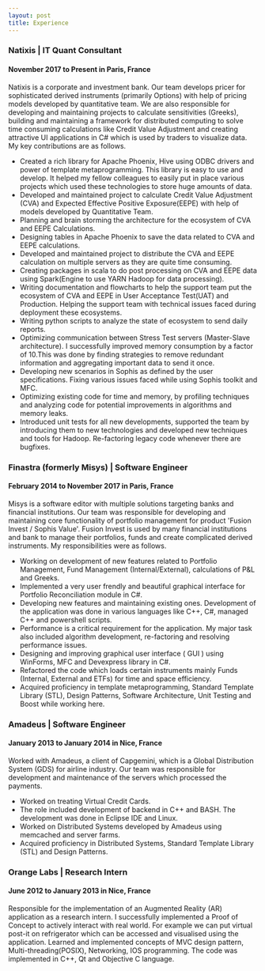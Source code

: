 ```yaml
---
layout: post
title: Experience
---
```


### Natixis | IT Quant Consultant 
#### November 2017 to Present in Paris, France

Natixis is a corporate and investment bank. Our team develops pricer for sophisticated derived instruments (primarily Options) with help of pricing models developed by quantitative team. We are also responsible for developing and maintaining projects to calculate sensitivities (Greeks), building and maintaining a framework for distributed computing to solve time consuming calculations like Credit Value Adjustment and creating attractive UI applications in C# which is used by traders to visualize data. My key contributions are as follows.
* Created a rich library for Apache Phoenix, Hive using ODBC drivers and power of template metaprogramming. This library is easy to use and develop. It helped my fellow colleagues to easily put in place various projects which used these technologies to store huge amounts of data.
* Developed and maintained project to calculate Credit Value Adjustment (CVA) and Expected Effective Positive Exposure(EEPE) with help of models developed by Quantitative Team.
* Planning and brain storming the architecture for the ecosystem of CVA and EEPE Calculations.
* Designing tables in Apache Phoenix to save the data related to CVA and EEPE calculations.
* Developed and maintained project to distribute the CVA and EEPE calculation on multiple servers as they are quite time consuming.
* Creating packages in scala to do post processing on CVA and EEPE data using Spark(Engine to use YARN Hadoop for data processing).
* Writing documentation and flowcharts to help the support team put the ecosystem of CVA and EEPE in User Acceptance Test(UAT) and Production. Helping the support team with technical issues faced during deployment these ecosystems.
* Writing python scripts to analyze the state of ecosystem to send daily reports.
* Optimizing communication between Stress Test servers (Master-Slave architecture). I successfully improved memory consumption by a factor of 10.This was done by finding strategies to remove redundant information and aggregating important data to send it once.
* Developing new scenarios in Sophis as defined by the user specifications. Fixing various issues faced while using Sophis toolkit and MFC.
* Optimizing existing code for time and memory, by profiling techniques and analyzing code for potential improvements in algorithms and memory leaks.
* Introduced unit tests for all new developments, supported the team by introducing them to new technologies and developed new techniques and tools for Hadoop. Re-factoring legacy code whenever there are bugfixes.

### Finastra (formerly Misys) | Software Engineer
#### February 2014 to November 2017 in Paris, France

Misys is a software editor with multiple solutions targeting banks and financial institutions. Our team was responsible for developing and maintaining core functionality of portfolio management for product 'Fusion Invest / Sophis Value'. Fusion Invest is used by many financial institutions and bank to manage their portfolios, funds and create complicated derived instruments. My responsibilities were as follows.
* Working on development of new features related to Portfolio Management, Fund Management (Internal/External), calculations of P&L and Greeks.
* Implemented a very user frendly and beautiful graphical interface for Portfolio Reconciliation module in C#.
* Developing new features and maintaining existing ones. Development of the application was done in various languages like C++, C#, managed C++ and powershell scripts.
* Performance is a critical requirement for the application. My major task also included algorithm development, re-factoring and resolving performance issues.
* Designing and improving graphical user interface ( GUI ) using WinForms, MFC and Devexpress library in C#.
* Refactored the code which loads certain instruments mainly Funds (Internal, External and ETFs) for time and space efficiency.
* Acquired proficiency in template metaprogramming, Standard Template Library (STL), Design Patterns, Software Architecture, Unit Testing and Boost while working here.

### Amadeus | Software Engineer
#### January 2013 to January 2014 in Nice, France
Worked with Amadeus, a client of Capgemini, which is a Global Distribution System (GDS) for airline industry. Our team was responsible for development and maintenance of the servers which processed the payments.
* Worked on treating Virtual Credit Cards.
* The role included development of backend in C++ and BASH. The development was done in Eclipse IDE and Linux.
* Worked on Distributed Systems developed by Amadeus using memcached and server farms.
* Acquired proficiency in Distributed Systems, Standard Template Library (STL) and Design Patterns.

### Orange Labs | Research Intern
#### June 2012 to January 2013 in Nice, France
Responsible for the implementation of an Augmented Reality (AR) application as a research intern. I successfully implemented a Proof of Concept to actively interact with real world. For example we can put virtual post-it on refrigerator which can be accessed and visualised using the application. Learned and implemented concepts of MVC design pattern, Multi-threading(POSIX), Networking, IOS programming. The code was implemented in C++, Qt and Objective C language.
